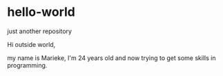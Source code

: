 # hello-world
just another repository

Hi outside world, 

my name is Marieke, I'm 24 years old and now trying to get some skills in programming. 
